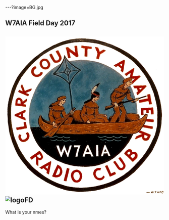 ---?image=BG.jpg
## W7AIA Field Day 2017
![logo](W7AIA.png)
![logoFD](FD.png)
---
What Is your nmes?
